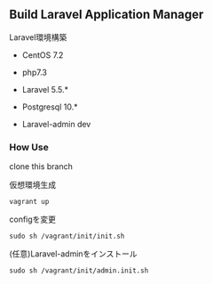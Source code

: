 ## Build Laravel Application Manager
Laravel環境構築
* CentOS 7.2
* php7.3
* Laravel 5.5.*
* Postgresql 10.*

* Laravel-admin dev

### How Use
clone this branch

仮想環境生成

`
vagrant up
`

configを変更

`
sudo sh /vagrant/init/init.sh 
`

(任意)Laravel-adminをインストール

`
sudo sh /vagrant/init/admin.init.sh 
`